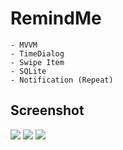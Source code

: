# RemindMe
    - MVVM
    - TimeDialog
    - Swipe Item
    - SQLite
    - Notification (Repeat)

## Screenshot
<img src= "https://user-images.githubusercontent.com/48744669/60563559-84297a00-9d86-11e9-94a1-8c815c59d28b.png"/>
<img src= "https://user-images.githubusercontent.com/48744669/60563561-84c21080-9d86-11e9-83ea-de00e63c187d.png"/>
<img src= "https://user-images.githubusercontent.com/48744669/60563560-84297a00-9d86-11e9-8461-851f12c2776e.png"/>
